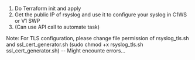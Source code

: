 1. Do Terraform init and apply
2. Get the public IP of rsyslog and use it to configure your syslog in C1WS or V1 SWP
3. (Can use API call to automate task)

Note: For TLS configuration, please change file permission of rsyslog_tls.sh and ssl_cert_generator.sh (sudo chmod +x rsyslog_tls.sh ssl_cert_generator.sh) -- Might encounte errors...